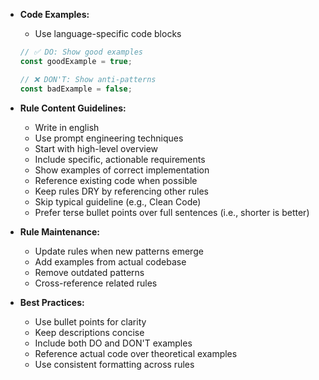 - **Code Examples:**

  - Use language-specific code blocks

  ```typescript
  // ✅ DO: Show good examples
  const goodExample = true;

  // ❌ DON'T: Show anti-patterns
  const badExample = false;
  ```

- **Rule Content Guidelines:**

  - Write in english
  - Use prompt engineering techniques
  - Start with high-level overview
  - Include specific, actionable requirements
  - Show examples of correct implementation
  - Reference existing code when possible
  - Keep rules DRY by referencing other rules
  - Skip typical guideline (e.g., Clean Code)
  - Prefer terse bullet points over full sentences (i.e., shorter is better)

- **Rule Maintenance:**

  - Update rules when new patterns emerge
  - Add examples from actual codebase
  - Remove outdated patterns
  - Cross-reference related rules

- **Best Practices:**
  - Use bullet points for clarity
  - Keep descriptions concise
  - Include both DO and DON'T examples
  - Reference actual code over theoretical examples
  - Use consistent formatting across rules
